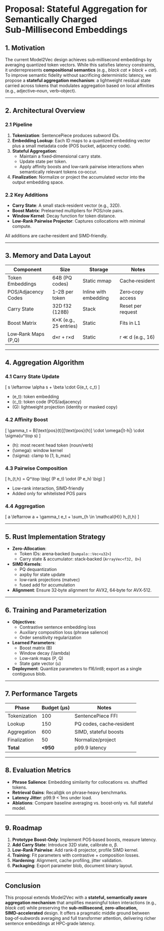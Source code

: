 # **Proposal: Stateful Aggregation for Semantically Charged Sub‑Millisecond Embeddings**

## **1. Motivation**

The current Model2Vec design achieves sub‑millisecond embeddings by averaging quantized token vectors. While this satisfies latency constraints, it underrepresents **compositional semantics** (e.g., *black cat* ≠ *black* + *cat*). To improve semantic fidelity without sacrificing deterministic latency, we propose a **stateful aggregation mechanism**: a lightweight residual state carried across tokens that modulates aggregation based on local affinities (e.g., adjective–noun, verb–object).

---

## **2. Architectural Overview**

### **2.1 Pipeline**
1. **Tokenization**: SentencePiece produces subword IDs.  
2. **Embedding Lookup**: Each ID maps to a quantized embedding vector plus a small metadata code (POS bucket, adjacency code).  
3. **Stateful Aggregation**:  
   - Maintain a fixed‑dimensional carry state.  
   - Update state per token.  
   - Apply affinity boosts and low‑rank pairwise interactions when semantically relevant tokens co‑occur.  
4. **Finalization**: Normalize or project the accumulated vector into the output embedding space.

### **2.2 Key Additions**
- **Carry State**: A small stack‑resident vector (e.g., 32D).  
- **Boost Matrix**: Prelearned multipliers for POS/role pairs.  
- **Window Kernel**: Decay function for token distance.  
- **Low‑Rank Pairwise Projector**: Captures collocations with minimal compute.  

All additions are cache‑resident and SIMD‑friendly.

---

## **3. Memory and Data Layout**

| Component | Size | Storage | Notes |
|-----------|------|---------|-------|
| Token Embeddings | 64B (PQ codes) | Static mmap | Cache‑resident |
| POS/Adjacency Codes | 1–2B per token | Inline with embedding | Zero‑copy access |
| Carry State | 32D f32 (128B) | Stack | Reset per request |
| Boost Matrix | K×K (e.g., 25 entries) | Static | Fits in L1 |
| Low‑Rank Maps (P,Q) | d×r + r×d | Static | r ≪ d (e.g., 16) |

---

## **4. Aggregation Algorithm**

### **4.1 Carry State Update**
\[
s \leftarrow \alpha s + \beta \cdot G(e_t, c_t)
\]
- \(e_t\): token embedding  
- \(c_t\): token code (POS/adjacency)  
- \(G\): lightweight projection (identity or masked copy)

### **4.2 Affinity Boost**
\[
\gamma_t = B[\text{pos}(t)][\text{pos}(h)] \cdot \omega(|t-h|) \cdot \sigma(u^\top s)
\]
- \(h\): most recent head token (noun/verb)  
- \(\omega\): window kernel  
- \(\sigma\): clamp to [1, b_max]

### **4.3 Pairwise Composition**
\[
h_{t,h} = Q^\top \big( (P e_t) \odot (P e_h) \big)
\]
- Low‑rank interaction, SIMD‑friendly  
- Added only for whitelisted POS pairs

### **4.4 Aggregation**
\[
a \leftarrow a + \gamma_t e_t + \sum_{h \in \mathcal{H}} h_{t,h}
\]

---

## **5. Rust Implementation Strategy**

- **Zero‑Allocation**:  
  - Token IDs: arena‑backed (`bumpalo::Vec<u32>`)  
  - Carry state & accumulator: stack‑backed (`ArrayVec<f32, D>`)  
- **SIMD Kernels**:  
  - PQ dequantization  
  - axpby for state update  
  - low‑rank projections (matvec)  
  - fused add for accumulation  
- **Alignment**: Ensure 32‑byte alignment for AVX2, 64‑byte for AVX‑512.

---

## **6. Training and Parameterization**

- **Objectives**:  
  - Contrastive sentence embedding loss  
  - Auxiliary composition loss (phrase salience)  
  - Order sensitivity regularization  
- **Learned Parameters**:  
  - Boost matrix \(B\)  
  - Window decay \(\lambda\)  
  - Low‑rank maps \(P, Q\)  
  - State gate vector \(u\)  
- **Deployment**: Quantize parameters to f16/int8; export as a single contiguous blob.

---

## **7. Performance Targets**

| Phase | Budget (µs) | Notes |
|-------|-------------|-------|
| Tokenization | 100 | SentencePiece FFI |
| Lookup | 150 | PQ codes, cache‑resident |
| Aggregation | 600 | SIMD, stateful boosts |
| Finalization | 50 | Normalize/project |
| **Total** | **<950** | p99.9 latency |

---

## **8. Evaluation Metrics**

- **Phrase Salience**: Embedding similarity for collocations vs. shuffled tokens.  
- **Retrieval Gains**: Recall@k on phrase‑heavy benchmarks.  
- **Latency Jitter**: p99.9 < 1ms under load.  
- **Ablations**: Compare baseline averaging vs. boost‑only vs. full stateful model.

---

## **9. Roadmap**

1. **Prototype Boost‑Only**: Implement POS‑based boosts, measure latency.  
2. **Add Carry State**: Introduce 32D state, calibrate α, β.  
3. **Low‑Rank Pairwise**: Add rank‑8 projector, profile SIMD kernel.  
4. **Training**: Fit parameters with contrastive + composition losses.  
5. **Hardening**: Alignment, cache profiling, jitter validation.  
6. **Packaging**: Export parameter blob, document binary layout.

---

## **Conclusion**

This proposal extends Model2Vec with a **stateful, semantically aware aggregation mechanism** that amplifies meaningful token interactions (e.g., *black cat*) while preserving the **sub‑millisecond, zero‑allocation, SIMD‑accelerated** design. It offers a pragmatic middle ground between bag‑of‑subwords averaging and full transformer attention, delivering richer sentence embeddings at HPC‑grade latency.

